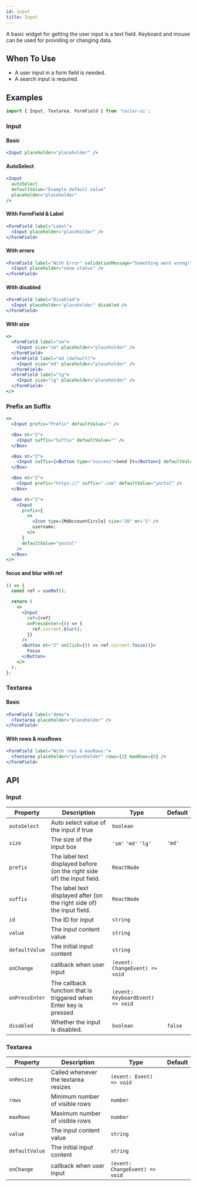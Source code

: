```yaml
---
id: input
title: Input
---
```


A basic widget for getting the user input is a text field. Keyboard and mouse can be used for providing or changing data.

## When To Use

- A user input in a form field is needed.
- A search input is required.

## Examples

```js
import { Input, Textarea, FormField } from 'tailor-ui';
```

### Input

#### Basic

```jsx live
<Input placeholder="placeholder" />
```

#### AutoSelect

```jsx live
<Input
  autoSelect
  defaultValue="Example default value"
  placeholder="placeholder"
/>
```

#### With FormField & Label

```jsx live
<FormField label="Label">
  <Input placeholder="placeholder" />
</FormField>
```

#### With errors

```jsx live
<FormField label="With Error" validationMessage="Something went wrong!">
  <Input placeholder="none status" />
</FormField>
```

#### With disabled

```jsx live
<FormField label="Disabled">
  <Input placeholder="placeholder" disabled />
</FormField>
```

#### With size

```jsx live
<>
  <FormField label="sm">
    <Input size="sm" placeholder="placeholder" />
  </FormField>
  <FormField label="md (default)">
    <Input size="md" placeholder="placeholder" />
  </FormField>
  <FormField label="lg">
    <Input size="lg" placeholder="placeholder" />
  </FormField>
</>
```

### Prefix an Suffix

```jsx live
<>
  <Input prefix="Prefix" defaultValue="" />

  <Box mt="2">
    <Input suffix="Suffix" defaultValue="" />
  </Box>

  <Box mt="2">
    <Input suffix={<Button type="success">Send It</Button>} defaultValue="" />
  </Box>

  <Box mt="2">
    <Input prefix="https://" suffix=".com" defaultValue="yoctol" />
  </Box>

  <Box mt="2">
    <Input
      prefix={
        <>
          <Icon type={MdAccountCircle} size="20" mr="1" />
          username:
        </>
      }
      defaultValue="yoctol"
    />
  </Box>
</>
```

#### focus and blur with ref

```jsx live
() => {
  const ref = useRef();

  return (
    <>
      <Input
        ref={ref}
        onPressEnter={() => {
          ref.current.blur();
        }}
      />
      <Button mt="2" onClick={() => ref.current.focus()}>
        Focus
      </Button>
    </>
  );
};
```

### Textarea

#### Basic

```jsx live
<FormField label="demo">
  <Textarea placeholder="placeholder" />
</FormField>
```

#### With rows & maxRows

```jsx live
<FormField label="With rows & maxRows:">
  <Textarea placeholder="placeholder" rows={3} maxRows={6} />
</FormField>
```

## API

### Input

| Property       | Description                                                             | Type                             | Default |
| -------------- | ----------------------------------------------------------------------- | -------------------------------- | ------- |
| `autoSelect`   | Auto select value of the input if true                                  | `boolean`                        |         |
| `size`         | The size of the input box                                               | `'sm'` `'md'` `'lg'`             | `'md'`  |
| `prefix`       | The label text displayed before (on the right side of) the input field. | `ReactNode`                      |         |
| `suffix`       | The label text displayed after (on the right side of) the input field.  | `ReactNode`                      |         |
| `id`           | The ID for input                                                        | `string`                         |         |
| `value`        | The input content value                                                 | `string`                         |         |
| `defaultValue` | The initial input content                                               | `string`                         |         |
| `onChange`     | callback when user input                                                | `(event: ChangeEvent) => void`   |         |
| `onPressEnter` | The callback function that is triggered when Enter key is pressed       | `(event: KeyboardEvent) => void` |         |
| `disabled`     | Whether the input is disabled.                                          | `boolean`                        | `false` |

### Textarea

| Property       | Description                          | Type                           | Default |
| -------------- | ------------------------------------ | ------------------------------ | ------- |
| `onResize`     | Called whenever the textarea resizes | `(event: Event) => void`       |         |
| `rows`         | Minimum number of visible rows       | `number`                       |         |
| `maxRows`      | Maximum number of visible rows       | `number`                       |         |
| `value`        | The input content value              | `string`                       |         |
| `defaultValue` | The initial input content            | `string`                       |         |
| `onChange`     | callback when user input             | `(event: ChangeEvent) => void` |         |
